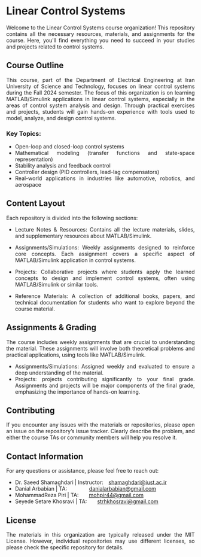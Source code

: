 <div align="justify">

# Linear Control Systems
Welcome to the Linear Control Systems course organization! This repository contains all the necessary resources, materials, and assignments for the course. Here, you'll find everything you need to succeed in your studies and projects related to control systems.

## Course Outline
This course, part of the Department of Electrical Engineering at Iran University of Science and Technology, focuses on linear control systems during the Fall 2024 semester.
The focus of this organization is on learning MATLAB/Simulink applications in linear control systems, especially in the areas of control system analysis and design. Through practical exercises and projects, students will gain hands-on experience with tools used to model, analyze, and design control systems.

### Key Topics:
* Open-loop and closed-loop control systems
* Mathematical modeling (transfer functions and state-space representation)
* Stability analysis and feedback control
* Controller design (PID controllers, lead-lag compensators)
* Real-world applications in industries like automotive, robotics, and aerospace

## Content Layout
Each repository is divided into the following sections:

* Lecture Notes & Resources: Contains all the lecture materials, slides, and supplementary resources about MATLAB/Simulink.

* Assignments/Simulations: Weekly assignments designed to reinforce core concepts. Each assignment covers a specific aspect of MATLAB/Simulink application in control systems.

* Projects: Collaborative projects where students apply the learned concepts to design and implement control systems, often using MATLAB/Simulink or similar tools.

* Reference Materials: A collection of additional books, papers, and technical documentation for students who want to explore beyond the course material.

## Assignments & Grading
The course includes weekly assignments that are crucial to understanding the material. These assignments will involve both theoretical problems and practical applications, using tools like MATLAB/Simulink.

* Assignments/Simulations: Assigned weekly and evaluated to ensure a deep understanding of the material.
* Projects: projects contributing significantly to your final grade.
Assignments and projects will be major components of the final grade, emphasizing the importance of hands-on learning.

## Contributing
If you encounter any issues with the materials or repositories, please open an issue on the repository’s issue tracker. Clearly describe the problem, and either the course TAs or community members will help you resolve it.

## Contact Information
For any questions or assistance, please feel free to reach out:

* Dr. Saeed Shamaghdari | Instructor:&emsp;shamaghdari@iust.ac.ir
* Danial Arbabian | TA:&nbsp;&nbsp;&nbsp;&nbsp;&nbsp;&nbsp;&nbsp;&nbsp;&nbsp;&nbsp;&nbsp;&nbsp;&nbsp;&nbsp;&nbsp;danialarbabian@gmail.com
* MohammadReza Piri | TA:&nbsp;&nbsp;&nbsp;&nbsp;&nbsp;&nbsp;&nbsp;mohpir44@gmail.com
* Seyede Setare Khosravi | TA:&nbsp;&nbsp;&nbsp;&nbsp;&nbsp;&nbsp;&nbsp;strhkhosravi@gmail.com

## License
The materials in this organization are typically released under the MIT License. However, individual repositories may use different licenses, so please check the specific repository for details.

</div>